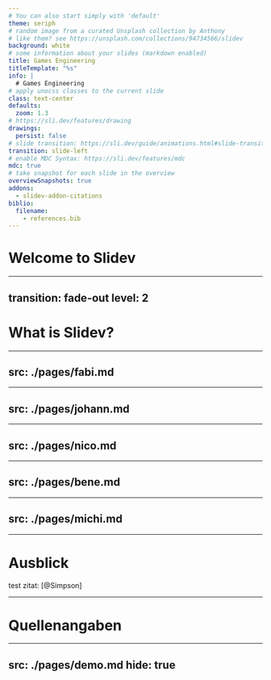 ```yaml
---
# You can also start simply with 'default'
theme: seriph
# random image from a curated Unsplash collection by Anthony
# like them? see https://unsplash.com/collections/94734566/slidev
background: white
# some information about your slides (markdown enabled)
title: Games Engineering
titleTemplate: "%s"
info: |
  # Games Engineering
# apply unocss classes to the current slide
class: text-center
defaults:
  zoom: 1.3
# https://sli.dev/features/drawing
drawings:
  persist: false
# slide transition: https://sli.dev/guide/animations.html#slide-transitions
transition: slide-left
# enable MDC Syntax: https://sli.dev/features/mdc
mdc: true
# take snapshot for each slide in the overview
overviewSnapshots: true
addons:
  - slidev-addon-citations
biblio:
  filename:
    - references.bib
---
```


# Welcome to Slidev

<!--
The last comment block of each slide will be treated as slide notes. It will be visible and editable in Presenter Mode along with the slide. [Read more in the docs](https://sli.dev/guide/syntax.html#notes)
-->

---
transition: fade-out
level: 2
---

# What is Slidev?

<Toc maxDepth="1"/>

---
src: ./pages/fabi.md
---

---
src: ./pages/johann.md
---

---
src: ./pages/nico.md
---

---
src: ./pages/bene.md
---

---
src: ./pages/michi.md
---

---

# Ausblick

test zitat:
[@Simpson]

---

# Quellenangaben

<BiblioList />

---
src: ./pages/demo.md
hide: true
---
